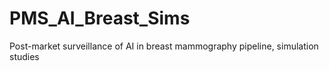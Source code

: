 # PMS_AI_Breast_Sims
Post-market surveillance of AI in breast mammography pipeline, simulation studies
